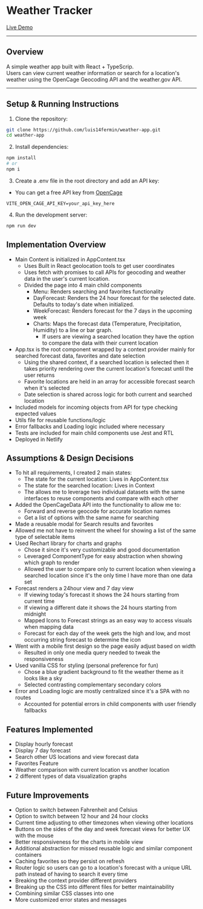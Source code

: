 # Weather Tracker

[Live Demo](https://app-weather-tracker.netlify.app)  

---

## Overview
A simple weather app built with React + TypeScrip.  
Users can view current weather information or search for a location's weather using the OpenCage Geocoding API and the weather.gov API.

---

## Setup & Running Instructions

1. Clone the repository:
```bash
git clone https://github.com/luis14fermin/weather-app.git
cd weather-app
```

2. Install dependencies:
```bash
npm install
# or
npm i
```

3. Create a .env file in the root directory and add an API key:
- You can get a free API key from [OpenCage](https://opencagedata.com/api)
```env
VITE_OPEN_CAGE_API_KEY=your_api_key_here
```

4. Run the development server:
```bash
npm run dev
```

## **Implementation Overview**
- Main Content is initialized in AppContent.tsx
  - Uses Built in React geolocation tools to get user coordinates
  - Uses fetch with promises to call APIs for geocoding and weather data in the user's current location.
  - Divided the page into 4 main child components
    - Menu: Renders searching and favorites functionality
    - DayForecast: Renders the 24 hour forecast for the selected date. Defaults to today's date when initialized.
    - WeekForecast: Renders forecast for the 7 days in the upcoming week
    - Charts: Maps the forecast data (Temperature, Precipitation, Humidity) to a line or bar graph.
      - If users are viewing a searched location they have the option to compare the data with their current location
- App.tsx is the root component wrapped by a context provider mainly for searched forecast data, favorites and date selection
  - Using the shared context, if a searched location is selected then it takes priority rendering over the current location's forecast until the user returns
  - Favorite locations are held in an array for accessible forecast search when it's selected
  - Date selection is shared across logic for both current and searched location
- Included models for incoming objects from API for type checking expected values
- Utils file for reusable functions/logic
- Error fallbacks and Loading logic included where necessary
- Tests are included for main child components use Jest and RTL
- Deployed in Netlify 

## **Assumptions & Design Decisions**
- To hit all requirements, I created 2 main states: 
  - The state for the current location: Lives in AppContent.tsx
  - The state for the searched location: Lives in Context
  - The allows me to leverage two individual datasets with the same interfaces to reuse components and compare with each other
- Added the OpenCageData API into the functionality to allow me to:
  - Forward and reverse geocode for accurate location names
  - Get a list of options with the same name for searching
- Made a reusable modal for Search results and favorites
 - Allowed me not have to reinvent the wheel for showing a list of the same type of selectable items
- Used Rechart library for charts and graphs
  - Chose it since it's very customizable and good documentation
  - Leveraged ComponentType for easy abstraction when showing which graph to render
  - Allowed the user to compare only to current location when viewing a searched location since it's the only time I have more than one data set
- Forecast renders a 24hour view and 7 day view
  - If viewing today's forecast it shows the 24 hours starting from current time
  - If viewing a different date it shows the 24 hours starting from midnight
  - Mapped Icons to Forecast strings as an easy way to access visuals when mapping data
  - Forecast for each day of the week gets the high and low, and most occurring string forecast to determine the icon
- Went with a mobile first design so the page easily adjust based on width
  - Resulted in only one media query needed to tweak the responsiveness
- Used vanilla CSS for styling (personal preference for fun)
  - Chose a blue gradient background to fit the weather theme as it looks like a sky
  - Selected contrasting complementary secondary colors
- Error and Loading logic are mostly centralized since it's a SPA with no routes
  - Accounted for potential errors in child components with user friendly fallbacks

## **Features Implemented**
- Display hourly forecast
- Display 7 day forecast
- Search other US locations and view forecast data
- Favorites Feature
- Weather comparison with current location vs another location
- 2 different types of data visualization graphs

## **Future Improvements**
- Option to switch between Fahrenheit and Celsius
- Option to switch between 12 hour and 24 hour clocks
- Current time adjusting to other timezones when viewing other locations
- Buttons on the sides of the day and week forecast views for better UX with the mouse
- Better responsiveness for the charts in mobile view
- Additional abstraction for missed reusable logic and similar component containers
- Caching favorites so they persist on refresh
- Router logic so users can go to a location's forecast with a unique URL path instead of having to search it every time
- Breaking the context provider different providers
- Breaking up the CSS into different files for better maintainability
- Combining similar CSS classes into one
- More customized error states and messages
